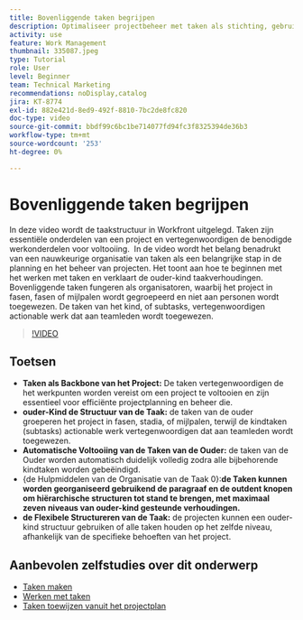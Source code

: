 ```yaml
---
title: Bovenliggende taken begrijpen
description: Optimaliseer projectbeheer met taken als stichting, gebruikend ouder-kind structuren, automatische oudertaakvoltooiing, flexibele organisatiehulpmiddelen, en op maat gemaakte taak structurerend voor efficiency.
activity: use
feature: Work Management
thumbnail: 335087.jpeg
type: Tutorial
role: User
level: Beginner
team: Technical Marketing
recommendations: noDisplay,catalog
jira: KT-8774
exl-id: 882e421d-8ed9-492f-8810-7bc2de8fc820
doc-type: video
source-git-commit: bbdf99c6bc1be714077fd94fc3f8325394de36b3
workflow-type: tm+mt
source-wordcount: '253'
ht-degree: 0%

---
```


# Bovenliggende taken begrijpen

In deze video wordt de taakstructuur in Workfront uitgelegd. Taken zijn essentiële onderdelen van een project en vertegenwoordigen de benodigde werkonderdelen voor voltooiing. &#x200B; In de video wordt het belang benadrukt van een nauwkeurige organisatie van taken als een belangrijke stap in de planning en het beheer van projecten. Het toont aan hoe te beginnen met het werken met taken en verklaart de ouder-kind taakverhoudingen.
&#x200B;Bovenliggende taken fungeren als organisatoren, waarbij het project in fasen, fasen of mijlpalen wordt gegroepeerd en niet aan personen wordt toegewezen. De taken van het kind, of subtasks, vertegenwoordigen actionable werk dat aan teamleden wordt toegewezen.

>[!VIDEO](https://video.tv.adobe.com/v/3445602/?quality=12&learn=on&enablevpops=1&captions=dut)

## Toetsen

* **Taken als Backbone van het Project:** De taken vertegenwoordigen de het werkpunten worden vereist om een project te voltooien en zijn essentieel voor efficiënte projectplanning en beheer die. &#x200B;
* **ouder-Kind de Structuur van de Taak:** de taken van de ouder groeperen het project in fasen, stadia, of mijlpalen, terwijl de kindtaken (subtasks) actionable werk vertegenwoordigen dat aan teamleden wordt toegewezen. &#x200B;
* **Automatische Voltooiing van de Taken van de Ouder:** de taken van de Ouder worden automatisch duidelijk volledig zodra alle bijbehorende kindtaken worden gebeëindigd. &#x200B;
* {de Hulpmiddelen van de Organisatie van de Taak 0}:**de Taken kunnen worden georganiseerd gebruikend de paragraaf en de outdent knopen om hiërarchische structuren tot stand te brengen, met maximaal zeven niveaus van ouder-kind gesteunde verhoudingen.**
* **de Flexibele Structureren van de Taak:** de projecten kunnen een ouder-kind structuur gebruiken of alle taken houden op het zelfde niveau, afhankelijk van de specifieke behoeften van het project. &#x200B;


## Aanbevolen zelfstudies over dit onderwerp

* [Taken maken](/help/manage-work/tasks/how-to-create-tasks.md)
* [Werken met taken](/help/manage-work/tasks/work-with-tasks.md)
* [Taken toewijzen vanuit het projectplan](/help/manage-work/tasks/assign-tasks-from-the-project-plan.md)

